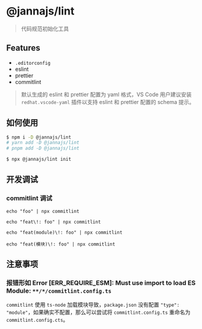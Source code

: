 # @jannajs/lint

> 代码规范初始化工具

## Features

- `.editorconfig`
- eslint
- prettier
- commitlint

> 默认生成的 eslint 和 prettier 配置为 yaml 格式，VS Code 用户建议安装 `redhat.vscode-yaml` 插件以支持 eslint 和 prettier 配置的 schema 提示。

## 如何使用

```sh
$ npm i -D @jannajs/lint
# yarn add -D @jannajs/lint
# pnpm add -D @jannajs/lint

$ npx @jannajs/lint init
```

## 开发调试

### commitlint 调试

```shell
echo "foo" | npx commitlint

echo "feat\!: foo" | npx commitlint

echo "feat(module)\!: foo" | npx commitlint

echo "feat(模块)\!: foo" | npx commitlint
```

## 注意事项

### 报错形如 Error [ERR_REQUIRE_ESM]: Must use import to load ES Module: `**/*/commitlint.config.ts`

`commitlint` 使用 `ts-node` 加载模块导致，`package.json` 没有配置 `"type": "module"`，如果确实不配置，那么可以尝试将 `commitlint.config.ts` 重命名为 `commitlint.config.cts`。
